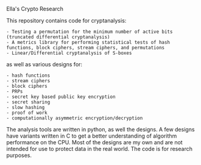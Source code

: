 Ella's Crypto Research

This repository contains code for cryptanalysis:
    
    - Testing a permutation for the minimum number of active bits (truncated differential cryptanalysis)    
    - A metrics library for performing statistical tests of hash functions, block ciphers, stream ciphers, and permutations
    - Linear/Differential cryptanalysis of S-boxes
    
as well as various designs for:
    
    - hash functions
    - stream ciphers
    - block ciphers
    - PRPs
    - secret key based public key encryption
    - secret sharing
    - slow hashing
    - proof of work
    - computationally asymmetric encryption/decryption
        
The analysis tools are written in python, as well the designs. A few designs have variants written in C to get a better understanding of algorithm performance on the CPU.
Most of the designs are my own and are not intended for use to protect data in the real world. The code is for research purposes.